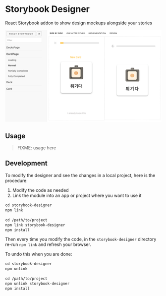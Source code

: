 # Storybook Designer

React Storybook addon to show design mockups alongside your stories

![React Storybook Screenshot](docs/screenshot.png)

## Usage

> FIXME: usage here

## Development

To modify the designer and see the changes in a local project, here is the
procedure:

1. Modify the code as needed
2. Link the module into an app or project where you want to use it

```
cd storybook-designer
npm link

cd /path/to/project
npm link storybook-designer
npm install
```

Then every time you modify the code, in the `storybook-designer` directory
re-run `npm link` and refresh your browser.

To undo this when you are done:

```
cd storybook-designer
npm unlink

cd /path/to/project
npm unlink storybook-designer
npm install
```
